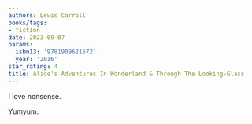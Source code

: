 ```yaml
---
authors: Lewis Carroll
books/tags:
- fiction
date: 2023-09-07
params:
  isbn13: '9781909621572'
  year: '2016'
star_rating: 4
title: Alice's Adventures In Wonderland & Through The Looking-Glass
---
```


I love nonsense.

Yumyum.

<!--more-->